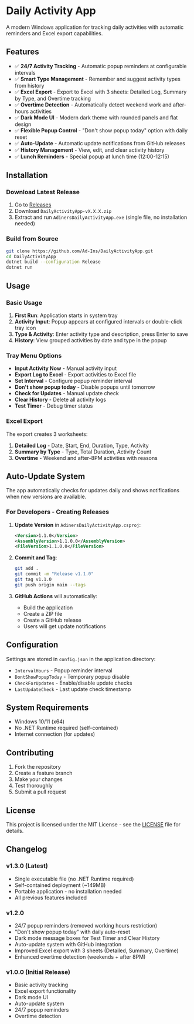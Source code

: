 # Daily Activity App

A modern Windows application for tracking daily activities with automatic reminders and Excel export capabilities.

## Features

- ✅ **24/7 Activity Tracking** - Automatic popup reminders at configurable intervals
- ✅ **Smart Type Management** - Remember and suggest activity types from history
- ✅ **Excel Export** - Export to Excel with 3 sheets: Detailed Log, Summary by Type, and Overtime tracking
- ✅ **Overtime Detection** - Automatically detect weekend work and after-hours activities
- ✅ **Dark Mode UI** - Modern dark theme with rounded panels and flat design
- ✅ **Flexible Popup Control** - "Don't show popup today" option with daily reset
- ✅ **Auto-Update** - Automatic update notifications from GitHub releases
- ✅ **History Management** - View, edit, and clear activity history
- ✅ **Lunch Reminders** - Special popup at lunch time (12:00-12:15)

## Installation

### Download Latest Release
1. Go to [Releases](https://github.com/Ad-Ins/DailyActivityApp/releases/latest)
2. Download `DailyActivityApp-vX.X.X.zip`
3. Extract and run `AdinersDailyActivityApp.exe` (single file, no installation needed)

### Build from Source
```bash
git clone https://github.com/Ad-Ins/DailyActivityApp.git
cd DailyActivityApp
dotnet build --configuration Release
dotnet run
```

## Usage

### Basic Usage
1. **First Run**: Application starts in system tray
2. **Activity Input**: Popup appears at configured intervals or double-click tray icon
3. **Type & Activity**: Enter activity type and description, press Enter to save
4. **History**: View grouped activities by date and type in the popup

### Tray Menu Options
- **Input Activity Now** - Manual activity input
- **Export Log to Excel** - Export activities to Excel file
- **Set Interval** - Configure popup reminder interval
- **Don't show popup today** - Disable popups until tomorrow
- **Check for Updates** - Manual update check
- **Clear History** - Delete all activity logs
- **Test Timer** - Debug timer status

### Excel Export
The export creates 3 worksheets:
1. **Detailed Log** - Date, Start, End, Duration, Type, Activity
2. **Summary by Type** - Type, Total Duration, Activity Count  
3. **Overtime** - Weekend and after-8PM activities with reasons

## Auto-Update System

The app automatically checks for updates daily and shows notifications when new versions are available.

### For Developers - Creating Releases

1. **Update Version** in `AdinersDailyActivityApp.csproj`:
   ```xml
   <Version>1.1.0</Version>
   <AssemblyVersion>1.1.0.0</AssemblyVersion>
   <FileVersion>1.1.0.0</FileVersion>
   ```

2. **Commit and Tag**:
   ```bash
   git add .
   git commit -m "Release v1.1.0"
   git tag v1.1.0
   git push origin main --tags
   ```

3. **GitHub Actions** will automatically:
   - Build the application
   - Create a ZIP file
   - Create a GitHub release
   - Users will get update notifications

## Configuration

Settings are stored in `config.json` in the application directory:
- `IntervalHours` - Popup reminder interval
- `DontShowPopupToday` - Temporary popup disable
- `CheckForUpdates` - Enable/disable update checks
- `LastUpdateCheck` - Last update check timestamp

## System Requirements

- Windows 10/11 (x64)
- No .NET Runtime required (self-contained)
- Internet connection (for updates)

## Contributing

1. Fork the repository
2. Create a feature branch
3. Make your changes
4. Test thoroughly
5. Submit a pull request

## License

This project is licensed under the MIT License - see the [LICENSE](LICENSE) file for details.

## Changelog

### v1.3.0 (Latest)
- Single executable file (no .NET Runtime required)
- Self-contained deployment (~149MB)
- Portable application - no installation needed
- All previous features included

### v1.2.0
- 24/7 popup reminders (removed working hours restriction)
- "Don't show popup today" with daily auto-reset
- Dark mode message boxes for Test Timer and Clear History
- Auto-update system with GitHub integration
- Improved Excel export with 3 sheets (Detailed, Summary, Overtime)
- Enhanced overtime detection (weekends + after 8PM)

### v1.0.0 (Initial Release)
- Basic activity tracking
- Excel export functionality
- Dark mode UI
- Auto-update system
- 24/7 popup reminders
- Overtime detection